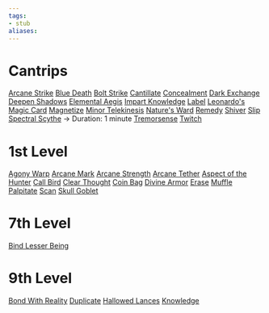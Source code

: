 ```yaml
---
tags:
- stub
aliases:
---
```


# Cantrips
[Arcane Strike](https://www.dandwiki.com/wiki/Arcane_Strike_(5e_Spell))
[Blue Death](https://www.dandwiki.com/wiki/Blue_Death_(5e_Spell))
[Bolt Strike](https://www.dandwiki.com/wiki/Bolt_Strike_(5e_Spell))
[Cantillate](https://www.dandwiki.com/wiki/Cantillate_(5e_Spell))
[Concealment](https://www.dandwiki.com/wiki/Concealment_(5e_Spell))
[Dark Exchange](https://www.dandwiki.com/wiki/Dark_Exchange_(5e_Spell))
[Deepen Shadows](https://www.dandwiki.com/wiki/Deepen_Shadows_(5e_Spell))
[Elemental Aegis](https://www.dandwiki.com/wiki/Elemental_Aegis_(5e_Spell))
[Impart Knowledge](https://www.dandwiki.com/wiki/Impart_Knowledge_(5e_Spell))
[Label](https://www.dandwiki.com/wiki/Label_(5e_Spell))
[Leonardo's Magic Card](https://www.dandwiki.com/wiki/Leonardo%27s_Magic_Card_(5e_Spell))
[Magnetize](https://www.dandwiki.com/wiki/Magnetize_(5e_Spell))
[Minor Telekinesis](https://www.dandwiki.com/wiki/Minor_Telekinesis_(5e_Spell))
[Nature's Ward](https://www.dandwiki.com/wiki/Nature%27s_Ward_(5e_Spell))
[Remedy](https://www.dandwiki.com/wiki/Remedy_(5e_Spell))
[Shiver](https://www.dandwiki.com/wiki/Shiver_(5e_Spell))
[Slip](https://www.dandwiki.com/wiki/Slip_(5e_Spell))
[Spectral Scythe](https://www.dandwiki.com/wiki/Spectral_Scythe_(5e_Spell)) -> Duration: 1 minute
[Tremorsense](https://www.dandwiki.com/wiki/Tremorsense_(5e_Spell))
[Twitch](https://www.dandwiki.com/wiki/Twitch_(5e_Spell))
# 1st Level
[Agony Warp](https://www.dandwiki.com/wiki/Agony_Warp_(5e_Spell))
[Arcane Mark](https://www.dandwiki.com/wiki/Arcane_Mark_(5e_Spell))
[Arcane Strength](https://www.dandwiki.com/wiki/Arcane_Strength_(5e_Spell))
[Arcane Tether](https://www.dandwiki.com/wiki/Arcane_Tether_(5e_Spell))
[Aspect of the Hunter](https://www.dandwiki.com/wiki/Aspect_of_the_Hunter_(5e_Spell))
[Call Bird](https://www.dandwiki.com/wiki/Call_Bird_(5e_Spell))
[Clear Thought](https://www.dandwiki.com/wiki/Clear_Thought_(5e_Spell))
[Coin Bag](https://www.dandwiki.com/wiki/Coin_Bag_(5e_Spell))
[Divine Armor](https://www.dandwiki.com/wiki/Divine_Armor_(5e_Spell))
[Erase](https://www.dandwiki.com/wiki/Erase_(5e_Spell))
[Muffle](https://www.dandwiki.com/wiki/Muffle_(5e_Spell))
[Palpitate](https://www.dandwiki.com/wiki/Palpitate_(5e_Spell))
[Scan](https://www.dandwiki.com/wiki/Scan_(5e_Spell))
[Skull Goblet](https://www.dandwiki.com/wiki/Skull_Goblet_(5e_Spell))
# 7th Level
[Bind Lesser Being](https://www.dandwiki.com/wiki/Bind_Lesser_Being_(5e_Spell))
# 9th Level
[Bond With Reality](https://www.dandwiki.com/wiki/Bond_with_Reality_(5e_Spell))
[Duplicate](https://www.dandwiki.com/wiki/Duplicate_(5e_Spell))
[Hallowed Lances](https://www.dandwiki.com/wiki/Hallowed_Lances_(5e_Spell))
[Knowledge](https://www.dandwiki.com/wiki/Knowledge_(5e_Spell))
